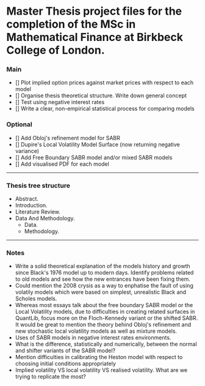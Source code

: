 # Master Thesis project files for the completion of the MSc in Mathematical Finance at Birkbeck College of London.

### Main
- [] Plot implied option prices against market prices with respect to each model
- [] Organise thesis theoretical structure. Write down general concept
- [] Test using negative interest rates
- [] Write a clear, non-empirical statistical process for comparing models

### Optional
- [] Add Obloj's refinement model for SABR
- [] Dupire's Local Volatility Model Surface (now returning negative variance)
- [] Add Free Boundary SABR model and/or mixed SABR models
- [] Add visualised PDF for each model 

--------------------

### Thesis tree structure 

- Abstract.
- Introduction.
- Literature Review.
- Data And Methodology.
    - Data.
    - Methodology.

------

### Notes
- Write a solid theoretical explanation of the models history and growth since Black's 1976 model up to modern days. Identify problems related to old models and see how the new entrances have been fixing them.
- Could mention the 2008 crysis as a way to enphatise the fault of using volatily models which were based on simplest, unrealistic Black and Scholes models.
- Whereas most essays talk about the free boundary SABR model or the Local Volatility models, due to difficulties in creating related surfaces in QuantLib, focus more on the Floch-Kennedy variant or the shifted SABR. It would be great to mention the theory behind Obloj's refinement and new stochastic local volatility models as well as mixture models.
- Uses of SABR models in negative interest rates environments. 
- What is the difference, statistically and numerically, between the normal and shifter variants of the SABR model?
- Mention difficulties in calibrating the Heston model with respect to choosing initial conditions appropriately
- Implied volatility VS local volatility VS realised volatility. What are we trying to replicate the most?